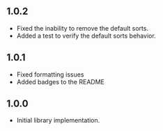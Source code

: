 ## 1.0.2

* Fixed the inability to remove the default sorts.
* Added a test to verify the default sorts behavior.

## 1.0.1

* Fixed formatting issues
* Added badges to the README

## 1.0.0

* Initial library implementation.
